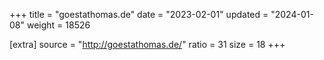 +++
title = "goestathomas.de"
date = "2023-02-01"
updated = "2024-01-08"
weight = 18526

[extra]
source = "http://goestathomas.de/"
ratio = 31
size = 18
+++
